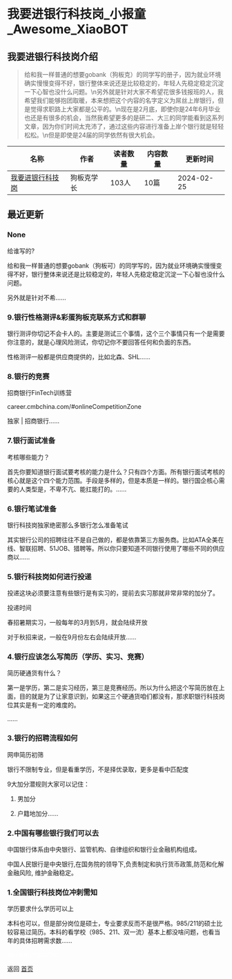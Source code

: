 # 我要进银行科技岗_小报童_Awesome_XiaoBOT

## 我要进银行科技岗介绍
> 给和我一样普通的想要gobank（狗板克）的同学写的册子，因为就业环境确实慢慢变得不好，银行整体来说还是比较稳定的，年轻人先稳定稳定沉淀一下心智也没什么问题。\n另外就是针对大家不希望花很多钱报班的人，我希望我们能够抱团取暖，本来想把这个内容的名字定义为屌丝上岸银行，但是觉得求职路上大家都是公平的。\n现在是2月底，即使你是24年6月毕业也还是有很多的机会，当然我希望更多的是研二、大三的同学能看到这系列文章，因为你们时间太充沛了，通过这些内容进行准备上岸个银行就是轻轻松松。\n但是即使是24届的同学依然有很大机会。  
  


|名称|作者|读者数量|内容数量|更新时间|
|---|---|---|---|---|
|[我要进银行科技岗](https://xiaobot.net/p/gobank?refer=9c3f1c95-a052-465a-9902-f6d75080262a)|狗板克学长|103人|10篇|2024-02-25|

## 最近更新
### None

给谁写的?

给和我一样普通的想要gobank（狗板可）的同学写的，因为就业环境确实慢慢变得不好，银行整体来说还是比较稳定的，年轻人先稳定稳定沉淀一下心智也没什么问题。

另外就是针对不希......

### 9.银行性格测评&彩蛋狗板克联系方式和群聊

银行测评你切记不会卡人的。主要是测试三个事情，这个三个事情只有一个是需要你注意的，就是心理风险测试，你切记你不要回答任何和负面的东西。

性格测评一般都是供应商提供的，比如北森、SHL......

### 8.银行的竞赛

招商银行FinTech训练营

career.cmbchina.com/#onlineCompetitionZone

独家 | 招商银行......

### 7.银行面试准备

考核哪些能力？

首先你要知道银行面试要考核的能力是什么？只有四个方面。所有银行面试考核的核心就是这个四个能力范围。手段是多样的，但是本质是一样的。银行国企核心需要的人类型是，不卑不亢、能扛能打的。......

### 6.银行笔试准备

银行科技岗独家绝密那么多银行怎么准备笔试

其实银行公司的招聘往往不是自己做的，都是依靠第三方服务商。比如ATA全美在线、智联招聘、51JOB、猎聘等。所以你只要知道不同银行使用了哪些不同的供应商以......

### 5.银行科技岗如何进行投递

投递这块必须要注意有些银行是有实习的，提前去实习那就非常非常的加分了。

投递时间

春招暑期实习，一般每年的3月到5月，就会陆续开放

对于秋招来说，一般在9月份左右会陆续开放......

### 4.银行应该怎么写简历（学历、实习、竞赛）

简历硬通货有什么？

第一是学历，第二是实习经历，第三是竞赛经历。所以为什么把这个写简历放在上面，目的就是为了让家意识到，如果这三个硬通货咱们都没有，那求职银行科技岗位其实是有一定的难度的。

......

### 3.银行的招聘流程如何

网申简历初筛

银行不限制专业，但是看重学历，不是择优录取，更多是看中匹配度

9大加分潜规则大家可以记住：

1.  男加分

2.  户籍地加分......

### 2.中国有哪些银行我们可以去

中国银行体系由中央银行、监管机构、自律组织和银行业金融机构组成。

中国人民银行是中央银行,在国务院的领导下,负责制定和执行货币政策,防范和化解金融风险, 维护金融稳定。

### 1.全国银行科技岗位冲刺需知

学历要求什么学历可以上

本科也可以，但是部分岗位是硕士，专业要求反而不是很严格。985/211的硕士比较容易过简历。本科的看学校（985、211、双一流）基本上都没啥问题，也看当年的具体招聘需求数......


<a href="https://github.com/Reno9527/awesome-xiaobot" style="color: white; text-decoration: none;">awesome-xiaobot</a>

返回 [首页](../README.md)
